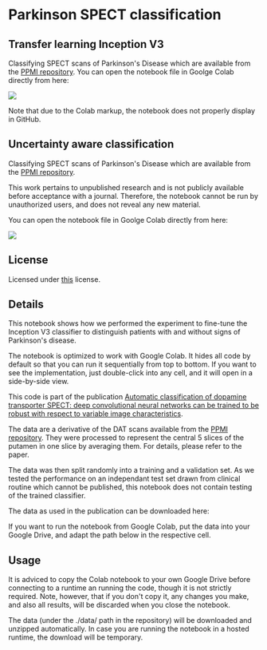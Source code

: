 # Parkinson SPECT classification

## Transfer learning Inception V3
Classifying SPECT scans of Parkinson's Disease which are available from the [PPMI repository](https://www.ppmi-info.org/access-data-specimens/download-data/). You can open the notebook file in Goolge Colab directly from here:

[<img src="https://colab.research.google.com/assets/colab-badge.svg">](https://colab.research.google.com/github/mtwenzel/parkinson-classification/blob/master/PPMI-InceptionV3.ipynb)

Note that due to the Colab markup, the notebook does not properly display in GitHub.

## Uncertainty aware classification
Classifying SPECT scans of Parkinson's Disease which are available from the [PPMI repository](https://www.ppmi-info.org/access-data-specimens/download-data/). 

This work pertains to unpublished research and is not publicly available before acceptance with a journal. Therefore, the notebook cannot be run by unauthorized users, and does not reveal any new material.

You can open the notebook file in Goolge Colab directly from here:

[<img src="https://colab.research.google.com/assets/colab-badge.svg">](https://colab.research.google.com/github/mtwenzel/parkinson-classification/blob/master/PPMI_Uncertainty.ipynb)

## License
Licensed under [this](LICENSE) license.

## Details
This notebook shows how we performed the experiment to fine-tune the Inception V3 classifier to distinguish patients with and without signs of Parkinson's disease.

The notebook is optimized to work with Google Colab. It hides all code by default so that you can run it sequentially from top to bottom. If you want to see the implementation, just double-click into any cell, and it will open in a side-by-side view.

This code is part of the publication [Automatic classification of dopamine transporter SPECT: deep convolutional neural networks can be trained to be robust with respect to variable image characteristics](https://link.springer.com/content/pdf/10.1007/s00259-019-04502-5.pdf).

The data are a derivative of the DAT scans available from the [PPMI repository](https://www.ppmi-info.org/access-data-specimens/download-data/). They were processed to represent the central 5 slices of the putamen in one slice by averaging them. For details, please refer to the paper.

The data was then split randomly into a training and a validation set. As we tested the performance on an independant test set drawn from clinical routine which cannot be published, this notebook does not contain testing of the trained classifier.

The data as used in the publication can be downloaded here:

If you want to run the notebook from Google Colab, put the data into your Google Drive, and adapt the path below in the respective cell.

## Usage
It is adviced to copy the Colab notebook to your own Google Drive before connecting to a runtime an running the code, though it is not strictly required. Note, however, that if you don't copy it, any changes you make, and also all results, will be discarded when you close the notebook.

The data (under the ./data/ path in the repository) will be downloaded and unzipped automatically. In case you are running the notebook in a hosted runtime, the download will be temporary.
